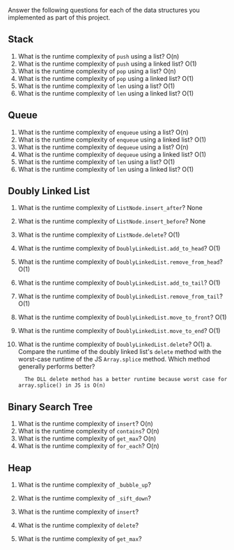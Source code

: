 Answer the following questions for each of the data structures you implemented as part of this project.

## Stack

1. What is the runtime complexity of `push` using a list?
   O(n)
2. What is the runtime complexity of `push` using a linked list?
   O(1)
3. What is the runtime complexity of `pop` using a list?
   O(n)
4. What is the runtime complexity of `pop` using a linked list?
   O(1)
5. What is the runtime complexity of `len` using a list?
   O(1)
6. What is the runtime complexity of `len` using a linked list?
   O(1)

## Queue

1. What is the runtime complexity of `enqueue` using a list?
   O(n)
2. What is the runtime complexity of `enqueue` using a linked list?
   O(1)
3. What is the runtime complexity of `dequeue` using a list?
   O(n)
4. What is the runtime complexity of `dequeue` using a linked list?
   O(1)
5. What is the runtime complexity of `len` using a list?
   O(1)
6. What is the runtime complexity of `len` using a linked list?
   O(1)

## Doubly Linked List

1.  What is the runtime complexity of `ListNode.insert_after`?
    None
2.  What is the runtime complexity of `ListNode.insert_before`?
    None
3.  What is the runtime complexity of `ListNode.delete`?
    O(1)
4.  What is the runtime complexity of `DoublyLinkedList.add_to_head`?
    O(1)
5.  What is the runtime complexity of `DoublyLinkedList.remove_from_head`?
    O(1)
6.  What is the runtime complexity of `DoublyLinkedList.add_to_tail`?
    O(1)
7.  What is the runtime complexity of `DoublyLinkedList.remove_from_tail`?
    O(1)
8.  What is the runtime complexity of `DoublyLinkedList.move_to_front`?
    O(1)
9.  What is the runtime complexity of `DoublyLinkedList.move_to_end`?
    O(1)
10. What is the runtime complexity of `DoublyLinkedList.delete`?
    O(1)
    a. Compare the runtime of the doubly linked list's `delete` method with the worst-case runtime of the JS `Array.splice` method. Which method generally performs better?

          The DLL delete method has a better runtime because worst case for array.splice() in JS is O(n)

## Binary Search Tree

1. What is the runtime complexity of `insert`?
   O(n)
2. What is the runtime complexity of `contains`?
   O(n)
3. What is the runtime complexity of `get_max`?
   O(n)
4. What is the runtime complexity of `for_each`?
   O(n)

## Heap

1. What is the runtime complexity of `_bubble_up`?

2. What is the runtime complexity of `_sift_down`?

3. What is the runtime complexity of `insert`?

4. What is the runtime complexity of `delete`?

5. What is the runtime complexity of `get_max`?
